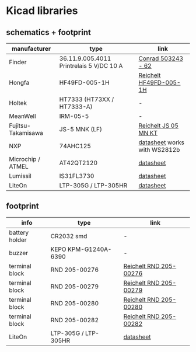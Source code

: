 # Kicad libraries

## schematics + footprint

manufacturer | type |  link
------------ | ----- | --------
Finder | 36.11.9.005.4011 Printrelais 5 V/DC 10 A | [Conrad 503243 - 62](https://www.conrad.de/de/p/finder-36-11-9-005-4011-printrelais-5-v-dc-10-a-1-wechsler-1-st-503243.html)
Hongfa | HF49FD-005-1H | [Reichelt HF49FD-005-1H](https://www.reichelt.de/slimline-relais-5v-1-schliesser-5a-rt-iii-hf49fd-005-1h-p126939.html)
Holtek | HT7333 (HT73XX / HT7333-A) | - 
MeanWell | IRM-05-5 | - |
Fujitsu-Takamisawa | JS-5 MNK (LF) | [Reichelt JS 05 MN KT](https://www.reichelt.de/miniatur-leistungsrelais-js-5v-1-schliesser-8a-js-05-mn-kt-p79417.html)
NXP | 74AHC125 | [datasheet](https://cdn-shop.adafruit.com/datasheets/74AHC125.pdf) works with WS2812b
Microchip / ATMEL | AT42QT2120 | [datasheet](https://www.microchip.com/content/dam/mchp/documents/OTH/ProductDocuments/DataSheets/doc9634.pdf)
Lumissil | IS31FL3730 | [datasheet](https://www.mouser.de/datasheet/2/198/IS31FL3730_DS-1949579.pdf)
LiteOn | LTP-305G / LTP-305HR | [datasheet](https://eu.mouser.com/datasheet/2/239/LTP-305HR-1141619.pdf)




## footprint
info | type | link
--- | ---- | ---
battery holder | CR2032 smd | - 
buzzer | KEPO KPM-G1240A-6390 | -
terminal block | RND 205-00276 | [Reichelt  RND 205-00276](https://www.reichelt.de/loetbare-schraubklemme-2-pol-rm-5-mm-0-rnd-205-00276-p170255.html)
terminal block | RND 205-00279 | [Reichelt RND 205-00279](https://www.reichelt.de/loetbare-schraubklemme-5-pol-rm-5-mm-0-rnd-205-00279-p170258.html)
terminal block | RND 205-00280 | [Reichelt RND 205-00280](https://www.reichelt.de/loetbare-schraubklemme-6-pol-rm-5-mm-0-rnd-205-00280-p170259.html)
terminal block | RND 205-00282 | [Reichelt RND 205-00282](https://www.reichelt.de/loetbare-schraubklemme-8-pol-rm-5-mm-0-rnd-205-00282-p170261.html)
LiteOn | LTP-305G / LTP-305HR | [datasheet](https://eu.mouser.com/datasheet/2/239/LTP-305HR-1141619.pdf)
